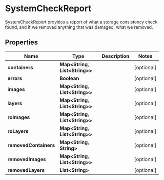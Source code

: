 

# SystemCheckReport

SystemCheckReport provides a report of what a storage consistency check found, and if we removed anything that was damaged, what we removed.

## Properties

| Name | Type | Description | Notes |
|------------ | ------------- | ------------- | -------------|
|**containers** | **Map&lt;String, List&lt;String&gt;&gt;** |  |  [optional] |
|**errors** | **Boolean** |  |  [optional] |
|**images** | **Map&lt;String, List&lt;String&gt;&gt;** |  |  [optional] |
|**layers** | **Map&lt;String, List&lt;String&gt;&gt;** |  |  [optional] |
|**roImages** | **Map&lt;String, List&lt;String&gt;&gt;** |  |  [optional] |
|**roLayers** | **Map&lt;String, List&lt;String&gt;&gt;** |  |  [optional] |
|**removedContainers** | **Map&lt;String, String&gt;** |  |  [optional] |
|**removedImages** | **Map&lt;String, List&lt;String&gt;&gt;** |  |  [optional] |
|**removedLayers** | **List&lt;String&gt;** |  |  [optional] |



